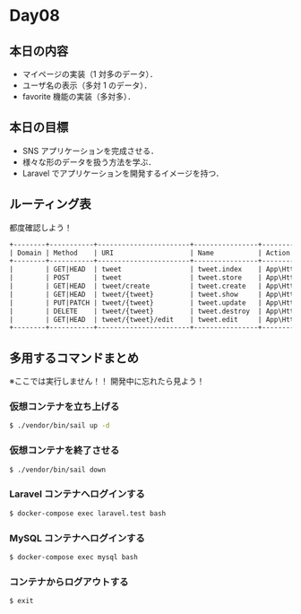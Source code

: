 # Day08

## 本日の内容

- マイページの実装（1 対多のデータ）．
- ユーザ名の表示（多対 1 のデータ）．
- favorite 機能の実装（多対多）．

## 本日の目標

- SNS アプリケーションを完成させる．
- 様々な形のデータを扱う方法を学ぶ．
- Laravel でアプリケーションを開発するイメージを持つ．

## ルーティング表

都度確認しよう！

```txt
+--------+-----------+-----------------------+----------------+-----------------------------------------------------+-----------------+
| Domain | Method    | URI                   | Name           | Action                                              | Middleware      |
+--------+-----------+-----------------------+----------------+-----------------------------------------------------+-----------------+
|        | GET|HEAD  | tweet                 | tweet.index    | App\Http\Controllers\TweetController@index          | web             |
|        | POST      | tweet                 | tweet.store    | App\Http\Controllers\TweetController@store          | web             |
|        | GET|HEAD  | tweet/create          | tweet.create   | App\Http\Controllers\TweetController@create         | web             |
|        | GET|HEAD  | tweet/{tweet}         | tweet.show     | App\Http\Controllers\TweetController@show           | web             |
|        | PUT|PATCH | tweet/{tweet}         | tweet.update   | App\Http\Controllers\TweetController@update         | web             |
|        | DELETE    | tweet/{tweet}         | tweet.destroy  | App\Http\Controllers\TweetController@destroy        | web             |
|        | GET|HEAD  | tweet/{tweet}/edit    | tweet.edit     | App\Http\Controllers\TweetController@edit           | web             |
+--------+-----------+-----------------------+----------------+-----------------------------------------------------+-----------------+
```

## 多用するコマンドまとめ

※ここでは実行しません！！ 開発中に忘れたら見よう！

### 仮想コンテナを立ち上げる

```bash
$ ./vendor/bin/sail up -d
```

### 仮想コンテナを終了させる

```bash
$ ./vendor/bin/sail down
```

### Laravel コンテナへログインする

```bash
$ docker-compose exec laravel.test bash
```

### MySQL コンテナへログインする

```bash
$ docker-compose exec mysql bash
```

### コンテナからログアウトする

```bash
$ exit
```

